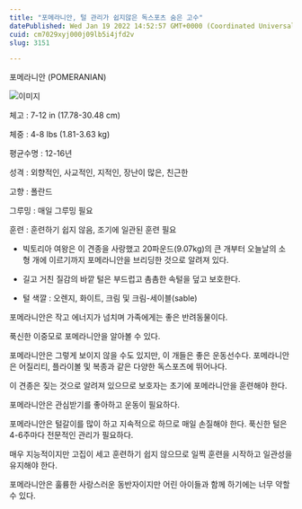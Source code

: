 ```yaml
---
title: "포메라니안, 털 관리가 쉽지않은 독스포츠 숨은 고수"
datePublished: Wed Jan 19 2022 14:52:57 GMT+0000 (Coordinated Universal Time)
cuid: cm7029xyj000j09lb5i4jfd2v
slug: 3151

---
```



포메라니안 (POMERANIAN)

![이미지](https://cdn.hashnode.com/res/hashnode/image/upload/v1739252908160/f673bee4-5fb3-42c1-99db-7609057c2c2f.jpeg)

체고 : 7-12 in (17.78-30.48 cm)

체중 : 4-8 lbs (1.81-3.63 kg)

평균수명 : 12-16년

성격 : 외향적인, 사교적인, 지적인, 장난이 많은, 친근한

고향 : 폴란드

그루밍 : 매일 그루밍 필요

훈련 : 훈련하기 쉽지 않음, 조기에 일관된 훈련 필요

* 빅토리아 여왕은 이 견종을 사랑했고 20파운드(9.07kg)의 큰 개부터 오늘날의 소형 개에 이르기까지 포메라니안을 브리딩한 것으로 알려져 있다.

* 길고 거친 질감의 바깥 털은 부드럽고 촘촘한 속털을 덮고 보호한다.

* 털 색깔 : 오렌지, 화이트, 크림 및 크림-세이블(sable)

포메라니안은 작고 에너지가 넘치며 가족에게는 좋은 반려동물이다.

푹신한 이중모로 포메라니안을 알아볼 수 있다.

포메라니안은 그렇게 보이지 않을 수도 있지만, 이 개들은 좋은 운동선수다. 포메라니안은 어질리티, 플라이볼 및 복종과 같은 다양한 독스포츠에 뛰어나다.

이 견종은 짖는 것으로 알려져 있으므로 보호자는 초기에 포메라니안을 훈련해야 한다.

포메라니안은 관심받기를 좋아하고 운동이 필요하다.

포메라니안은 털갈이를 많이 하고 지속적으로 하므로 매일 손질해야 한다. 푹신한 털은 4-6주마다 전문적인 관리가 필요하다.

매우 지능적이지만 고집이 세고 훈련하기 쉽지 않으므로 일찍 훈련을 시작하고 일관성을 유지해야 한다.

포메라니안은 훌륭한 사랑스러운 동반자이지만 어린 아이들과 함께 하기에는 너무 약할 수 있다.